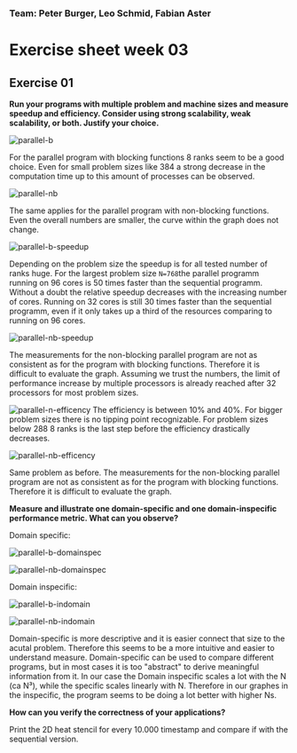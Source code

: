 ### Team: Peter Burger, Leo Schmid, Fabian Aster

# Exercise sheet week 03

## Exercise 01

**Run your programs with multiple problem and machine sizes and measure speedup and efficiency. Consider using strong scalability, weak scalability, or both. Justify your choice.**

![parallel-b](./images/parallel-b.png?raw=true)

For the parallel program with blocking functions 8 ranks seem to be a good choice. Even for small problem sizes like 384 a strong decrease in the computation time up to this amount of processes can be observed.

![parallel-nb](./images/parallel-nb.png)

The same applies for the parallel program with non-blocking functions. Even the overall numbers are smaller, the curve within the graph does not change.

![parallel-b-speedup](./images/parallel-b-speedup.png)

Depending on the problem size the speedup is for all tested number of ranks huge. For the largest problem size `N=768`the parallel programm running on 96 cores is 50 times faster than the sequential programm. Without a doubt the relative speedup decreases with the increasing number of cores. Running on 32 cores is still 30 times faster than the sequential programm, even if it only takes up a third of the resources comparing to running on 96 cores.

![parallel-nb-speedup](./images/parallel-nb-speedup.png)

The measurements for the non-blocking parallel program are not as consistent as for the program with blocking functions. Therefore it is difficult to evaluate the graph. Assuming we trust the numbers, the limit of performance increase by multiple processors is already reached after 32 processors for most problem sizes.

![parallel-n-efficency](./images/parallel-b-efficiency.png)
The efficiency is between 10% and 40%. For bigger problem sizes there is no tipping point recognizable. For problem sizes below 288 8 ranks is the last step before the efficiency drastically decreases.

![parallel-nb-efficency](./images/parallel-nb-efficiency.png)

Same problem as before. The measurements for the non-blocking parallel program are not as consistent as for the program with blocking functions. Therefore it is difficult to evaluate the graph. 


**Measure and illustrate one domain-specific and one domain-inspecific performance metric. What can you observe?**

Domain specific:

![parallel-b-domainspec](./images/parallel-b-domainspec.png)

![parallel-nb-domainspec](./images/parallel-nb-domainspec.png)

Domain inspecific:

![parallel-b-indomain](./images/parallel-b-indomain.png)

![parallel-nb-indomain](./images/parallel-nb-indomain.png)

Domain-specific is more descriptive and it is easier connect that size to the acutal problem. Therefore this seems to be a more intuitive and easier to understand measure.
Domain-specific can be used to compare different programs, but in most cases it is too "abstract" to derive meaningful information from it.
In our case the Domain inspecific scales a lot with the N (ca N³), while the specific scales linearly with N. Therefore in our graphes in the inspecific, the program seems to be doing a lot better with higher Ns. 

**How can you verify the correctness of your applications?**

Print the 2D heat stencil for every 10.000 timestamp and compare if with the sequential version.

